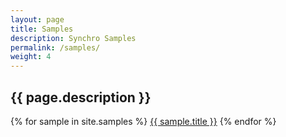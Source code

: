 ```yaml
---
layout: page
title: Samples
description: Synchro Samples
permalink: /samples/
weight: 4
---
```


## {{ page.description }}

{% for sample in site.samples %}
  <a href="{{ site.baseurl }}{{ sample.url }}">{{ sample.title }}</a>
{% endfor %}
